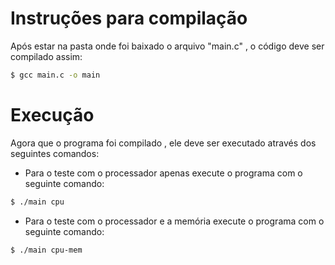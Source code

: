 # Instruções para compilação

Após estar na pasta onde foi baixado o arquivo "main.c" , o código deve ser compilado assim:
```bash
$ gcc main.c -o main
```
# Execução

Agora que o programa foi compilado , ele deve ser executado através dos seguintes comandos:

  - Para o teste com o processador apenas execute o programa com o seguinte comando:
  ```bash
$ ./main cpu
  ```
  - Para o teste com o processador e a memória execute o programa com o seguinte comando:
  ```bash
$ ./main cpu-mem
  ```
